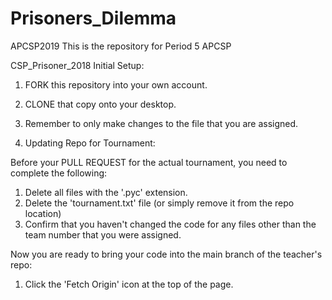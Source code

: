 # Prisoners_Dilemma

APCSP2019
This is the repository for Period 5 APCSP

CSP_Prisoner_2018
Initial Setup:
1. FORK this repository into your own account.

2. CLONE that copy onto your desktop.
3. Remember to only make changes to the file that you are assigned.
4. Updating Repo for Tournament:

Before your PULL REQUEST for the actual tournament, you need to complete the following:
1. Delete all files with the '.pyc' extension.
2. Delete the 'tournament.txt' file (or simply remove it from the repo location)
3. Confirm that you haven't changed the code for any files other than the team number that you were assigned. 

Now you are ready to bring your code into the main branch of the teacher's repo:
1. Click the 'Fetch Origin' icon at the top of the page.
